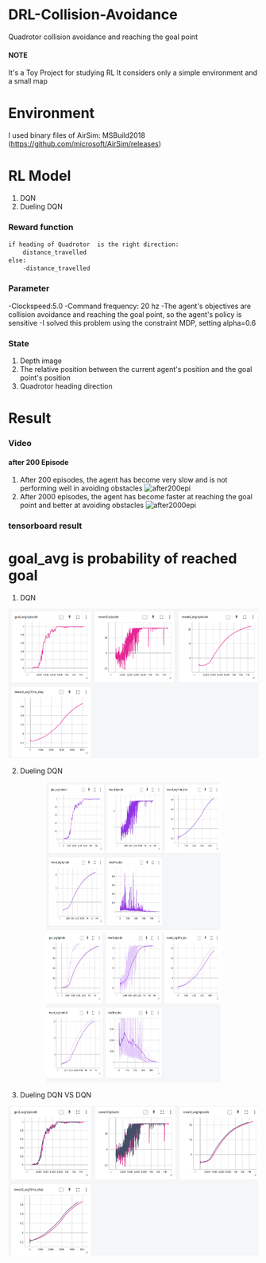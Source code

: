 # DRL-Collision-Avoidance
Quadrotor collision avoidance and reaching the goal point

#### NOTE
It's a Toy Project for studying RL
It considers only a simple environment and a small map

# Environment 
I used binary files of AirSim: MSBuild2018
(https://github.com/microsoft/AirSim/releases)


# RL Model
1. DQN
2. Dueling DQN

### Reward function 
    if heading of Quadrotor  is the right direction:
        distance_travelled
    else:
        -distance_travelled    
### Parameter

-Clockspeed:5.0
-Command frequency: 20 hz
-The agent's objectives are collision avoidance and reaching the goal point, so the agent's policy is sensitive
-I solved this problem using the constraint MDP, setting alpha=0.6

### State

1. Depth image
2. The relative position between the current agent's position and the goal point's position
3. Quadrotor heading direction

# Result 

### Video
#### after 200 Episode
1. After 200 episodes, the agent has become very slow and is not performing well in avoiding obstacles
![after200epi](demo_after200epi.gif)
2. After 2000 episodes, the agent has become faster at reaching the goal point and better at avoiding obstacles
![after2000epi](demo_after2000episode.gif)

### tensorboard result
# goal_avg is probability of reached goal
1. DQN
<p align="center">
    <img src="/tensorboard_log/DQN.png" width="700" height="300">
   
</p>

2. Dueling DQN

<p align="center">
    <img src="/tensorboard_log/Dueling_DQN_result.png" width="350" height="300">
    <img src="/tensorboard_log/Dueling_DQN_result_smooth.png" width="350" height="300">
</p>

3. Dueling DQN VS DQN
<p align="center">
    <img src="/tensorboard_log/Dueling_DQNvsDQN-1.png" width="700" height="300">
   
</p>

